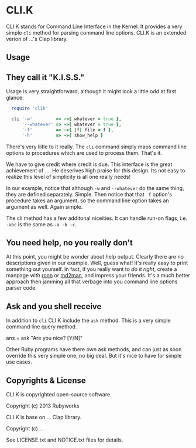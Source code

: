 # CLI.K

CLI.K stands for Command Line Interface in the Kernel. It provides a very 
simple `cli` method for parsing command line options. CLI.K is an extended
verion of ...'s Clap library.

## Usage

## They call it "K.I.S.S."

Usage is very straightforward, although it might look a little odd at first
glance:

```ruby
  require 'clik'

  cli '-w'         => ->{ whatever = true },
      '--whatever' => ->{ whatever = true },
      '-f'         => ->{ |f| file = f },
      '-h'         => ->{ show_help }
```

There's very liitle to it really. The `cli` command simply maps command
line options to procedures which are used to process them. That's it.

We have to give credit where credit is due. This interface is the great 
achievement of .... He deserives high praise for this design. Its not easy
to realize this level of simplicity is all one really needs!

In our example, notice that although `-w` and `--whatever` do the same thing,
they are defined separately. Simple. Then notice that that `-f` option's
procedure takes an argument, so the command line option takes an argument 
as well. Again simple.

The cli method has a few additonal niceities. It can handle run-on flags, i.e.
`-abc` is the same as `-a -b -c`.

## You need help, no you really don't

At this point, you might be wonder about help output. Clearly there are
no descriptions given in our example. Well, guess what! It's really easy
to print something out yourself. In fact, if you really want to *do it right*,
create a manpage with [ronn]() or [md2man](), and impress your friends. It's
a much better approach then jamming all that verbage into you command line
options parser code.

## Ask and you shell receive

In addition to `cli` CLI.K include the `ask` method. This is a very simple
command line query method.

  ans = ask "Are you nice? [Y/N]"

Other Ruby programs have there own ask methods, and can just as soon override
this very simple one, no big deal. But it's nice to have for simple use cases.


## Copyrights & License

CLI.K is copyrighted open-source software.

  Copyright (c) 2013 Rubyworks

CLI.K is base on ... Clap library.

  Copyright (c) ...

See LICENSE.txt and NOTICE.txt files for details.

